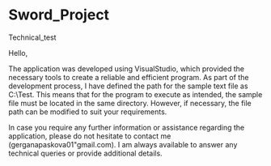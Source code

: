 # Sword_Project
Technical_test

Hello,

The application was developed using VisualStudio, which provided the necessary tools 
to create a reliable and efficient program. As part of the development process, 
I have defined the path for the sample text file as C:\Test. 
This means that for the program to execute as intended, the sample file must be located 
in the same directory. However, if necessary, 
the file path can be modified to suit your requirements.

In case you require any further information or assistance regarding the application, 
please do not hesitate to contact me (gerganapaskova01"gmail.com).
I am always available to answer any technical queries or provide additional details.
